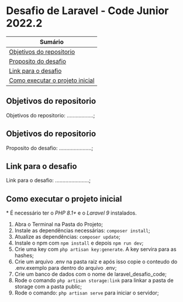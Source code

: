 # Desafio de Laravel - Code Junior 2022.2

| **Sumário** |
|-------------|
| [Objetivos do repositorio](#objetivos-do-repositorio) |
| [Proposito do desafio](#proposito-do-desafio) |
| [Link para o desafio](#link-para-o-desafio) |
| [Como executar o projeto inicial](#como-executar-o-projeto-inicial) |

## Objetivos do repositorio
Objetivos do repositorio: ..................;

## Objetivos do repositorio
Proposito do desafio: ......................; 
<br>

## Link para o desafio
Link para o desafio: .......................;
<br>

## Como executar o projeto inicial
\* É necessário ter o _PHP 8.1+_ e o _Laravel 9_ instalados.
1. Abra o Terminal na Pasta do Projeto;
2. Instale as dependências necessárias: `composer install`;
3. Atualize as dependências: `composer update`;
4. Instale o npm com `npm install` e depois `npm run dev`;
5. Crie uma key com `php artisan key:generate`. A key servira para as hashes;
6. Crie um arquivo .env na pasta raiz e após isso copie o conteudo do .env.exemplo para dentro do arquivo .env;
7. Crie um banco de dados com o nome de laravel_desafio_code;
8. Rode o comando `php artisan storage:link` para linkar a pasta de storage com a pasta public;
9. Rode o comando: `php artisan serve` para iniciar o servidor;
